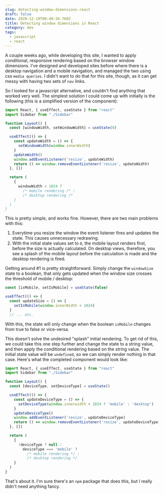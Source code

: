 ```yaml
--- 
slug: detecting-window-dimensions-react
draft: false
date: 2020-12-19T00:49:34.760Z
title: Detecting window dimensions in React
category: dev
tags:
  - javascript
  - react
---
```


A couple weeks ago, while developing this site, I wanted to apply conditional,
responsive rendering based on the browser window dimensions. I've designed and
developed sites before where there is a desktop navigation and a mobile
navigation, and managed the two using css `media queries`. I didn't want to do
that for this site, though, as it can get messy with having two sets of `nav`
links.

So I looked for a javascript alternative, and couldn't find anything that worked
very well. The simplest solution I could come up with initially is the following
(this is a simplified version of the component):

```jsx
import React, { useEffect, useState } from "react"
import Sidebar from "./Sidebar"

function Layout() {
  const [windowWidth, setWindowWidth] = useState(0)

  useEffect(() => {
    const updateWidth = () => {
      setWindowWidth(window.innerWidth)
    }
    updateWidth()
    window.addEventListener('resize', updateWidth)
    return () => window.removeEventListener('resize', updateWidth)
  }, [])

  return (
    {
      windowWidth < 1024 ?
        /* mobile rendering /* :
        /* desktop rendering /*
    }
  )
}
```

This is pretty simple, and works fine. However, there are two main problems with
this:

1. Everytime you resize the window the event listener fires and updates the
   state. This causes unnecessary redrawing.
2. With the initial state values set to `0`, the mobile layout renders first,
   before the size is actually calculated. On desktop views, therefore, you see
   a splash of the mobile layout before the calculation is made and the desktop
   rendering is fired.

Getting around #1 is pretty straightforward. Simply change the `windowSize`
state to a boolean, that only gets updated when the window size crosses the
threshold of mobile / desktop:

```jsx
const [isMobile, setIsMobile] = useState(false)

useEffect(() => {
  const updateSize = () => {
    setIsMobile(window.innerWidth < 1024)
  }
  // ... etc.
```

With this, the state will only change when the boolean `isMobile` changes from
true to false or vice-versa.

This doesn't solve the undesired "splash" initial rendering. To get rid of this,
we could take this one step further and change the state to a string value, and
then apply the conditional rendering based on the string value. The initial
state value will be `undefined`, so we can simply render nothing in that case.
Here's what the completed component would look like:

```jsx
import React, { useEffect, useState } from "react"
import Sidebar from "./Sidebar"

function Layout() {
  const [deviceType, setDeviceType] = useState()

  useEffect(() => {
    const updateDeviceType = () => {
      setDeviceType(window.innerwidth < 1024 ? 'mobile' : 'desktop')
    }
    updateDeviceType()
    window.addEventListener('resize', updateDeviceType)
    return () => window.removeEventListener('resize', updateDeviceType)
  }, [])

  return (
    {
      !deviceType ? null :
        deviceType === 'mobile' ?
          /* mobile rendering */ :
          /* desktop rendering */
    }
  )
}
```

That's about it. I'm sure there's an `npm` package that does this, but I really
didn't need anything fancy.
